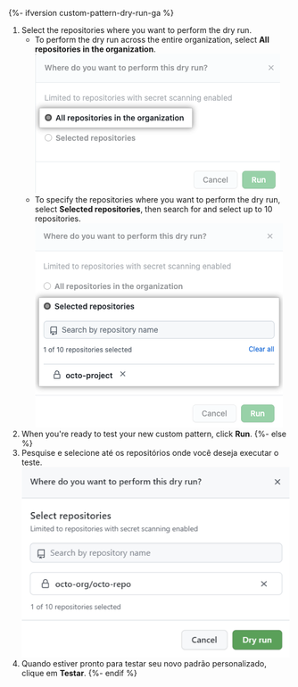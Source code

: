 {%- ifversion custom-pattern-dry-run-ga %}
1. Select the repositories where you want to perform the dry run.
   * To perform the dry run across the entire organization, select **All repositories in the organization**. ![Captura de tela que mostra os repositórios selecionados para o teste](/assets/images/help/repository/secret-scanning-dry-run-custom-pattern-all-repos.png)
   * To specify the repositories where you want to perform the dry run, select **Selected repositories**, then search for and select up to 10 repositories. ![Captura de tela que mostra os repositórios selecionados para o teste](/assets/images/help/repository/secret-scanning-dry-run-custom-pattern-select-repos-option.png)
1. When you're ready to test your new custom pattern, click **Run**.
{%- else %}
1. Pesquise e selecione até os repositórios onde você deseja executar o teste.![Captura de tela que mostra os repositórios selecionados para o teste](/assets/images/help/repository/secret-scanning-dry-run-custom-pattern-select-repo.png)
1. Quando estiver pronto para testar seu novo padrão personalizado, clique em **Testar**.
{%- endif %}
